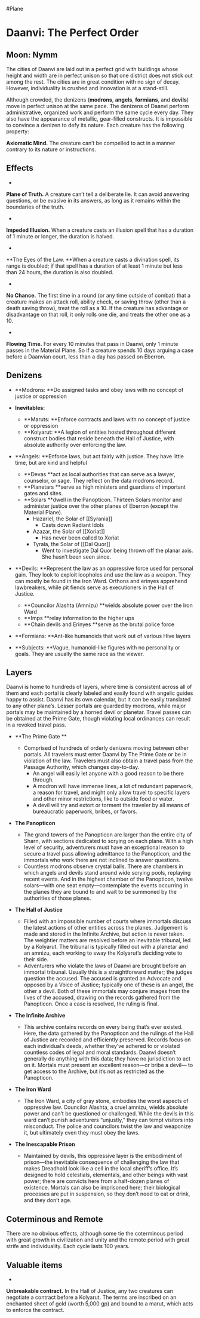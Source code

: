 #Plane
# Daanvi: The Perfect Order


## Moon: Nymm

The cities of Daanvi are laid out in a perfect grid with buildings whose height and width are in perfect unison so that one district does not stick out among the rest. The cities are in great condition with no sign of decay. However, individuality is crushed and innovation is at a stand-still.

Although crowded, the denizens (**modrons**, **angels**, **formians**, and **devils**) move in perfect unison at the same pace. The denizens of Daanvi perform administrative, organized work and perform the same cycle every day.  They also have the appearance of metallic, gear-filled constructs. It is impossible to convince a denizen to defy its nature. Each creature has the following property:

**Axiomatic Mind.** The creature can’t be compelled to act in a manner contrary to its nature or instructions.


## Effects

*   
**Plane of Truth.** A creature can’t tell a deliberate lie. It can avoid answering questions, or be evasive in its answers, as long as it remains within the boundaries of the truth.


*   
**Impeded Illusion.** When a creature casts an illusion spell that has a duration of 1 minute or longer, the duration is halved.


*   
**The Eyes of the Law. **When a creature casts a divination spell, its range is doubled; if that spell has a duration of at least 1 minute but less than 24 hours, the duration is also doubled.


*   
**No Chance.** The first time in a round (or any time outside of combat) that a creature makes an attack roll, ability check, or saving throw (other than a death saving throw), treat the roll as a 10. If the creature has advantage or disadvantage on that roll, it only rolls one die, and treats the other one as a 10.


*   
**Flowing Time.** For every 10 minutes that pass in Daanvi, only 1 minute passes in the Material Plane. So if a creature spends 10 days arguing a case before a Daanvian court, less than a day has passed on Eberron.

## Denizens



*   **Modrons: **Do assigned tasks and obey laws with no concept of justice or oppression


*   **Inevitables:**
	-   **Maruts: **Enforce contracts and laws with no concept of justice or oppression
    -   **Kolyarut: **A legion of entities hosted throughout different construct bodies that reside beneath the Hall of Justice, with absolute authority over enforcing the law.



*   **Angels: **Enforce laws, but act fairly with justice. They have little time, but are kind and helpful

   	*   **Devas **act as local authorities that can serve as a lawyer, counselor, or sage. They reflect on the data modrons record.
    *   **Planetars **serve as high ministers and guardians of important gates and sites.
    *   **Solars **dwell in the Panopticon. Thirteen Solars monitor and administer justice over the other planes of Eberron (except the Material Plane).
        *   Hazariel, the Solar of [[Syrania]]
            *   Casts down Radiant Idols
        *   Azazar, the Solar of [[Xoriat]]
            *   Has never been called to Xoriat
        *   Tyrala, the Solar of [[Dal Quor]]
            *   Went to investigate Dal Quor being thrown off the planar axis. She hasn’t been seen since.



*   **Devils: **Represent the law as an oppressive force used for personal gain. They look to exploit loopholes and use the law as a weapon. They can mostly be found in the Iron Ward.  Orthons and erinyes apprehend lawbreakers, while pit fiends serve as executioners in the Hall of Justice.


    *   **Councilor Alashta (Amnizu) **wields absolute power over the Iron Ward
    *   **Imps **relay information to the higher ups
    *   **Chain devils and Erinyes **serve as the brutal police force



*   **Formians: **Ant-like humanoids that work out of various Hive layers


*   **Subjects: **Vague, humanoid-like figures with no personality or goals. They are usually the same race as the viewer.

## Layers

Daanvi is home to hundreds of layers, where time is consistent across all of them and each portal is clearly labeled and easily found with angelic guides happy to assist. Daanvi has its own calendar, but it can be easily translated to any other plane’s. Lesser portals are guarded by modrons, while major portals may be maintained by a horned devil or planetar. Travel passes can be obtained at the Prime Gate, though violating local ordinances can result in a revoked travel pass.



*   **The Prime Gate **

    *   Comprised of hundreds of orderly denizens moving between other portals. All travelers must enter Daanvi by The Prime Gate or be in violation of the law. Travelers must also obtain a travel pass from the Passage Authority, which changes day-to-day. 
        *   An angel will easily let anyone with a good reason to be there through. 
        *   A modron will have immense lines, a lot of redundant paperwork, a reason for travel, and might only allow travel to specific layers and other minor restrictions, like to outside food or water. 
        *   A devil will try and extort or torment the traveler by all means of bureaucratic paperwork, bribes, or favors.



*   **The Panopticon**

    *   The grand towers of the Panopticon are larger than the entire city of Sharn, with sections dedicated to scrying on each plane. With a high level of security,  adventurers must have an exceptional reason to secure a travel pass allowing admittance to the Panopticon, and the immortals who work there are not inclined to answer questions.
    *   Countless modrons observe crystal balls. There are chambers in which angels and devils stand around wide scrying pools, replaying recent events. And in the highest chamber of the Panopticon, twelve solars—with one seat empty—contemplate the events occurring in the planes they are bound to and wait to be summoned by the authorities of those planes.



*   **The Hall of Justice**
    *   Filled with an impossible number of courts where immortals discuss the latest actions of other entities across the planes. Judgement is made and stored in the Infinite Archive, but action is never taken. \
		The weightier matters are resolved before an inevitable tribunal, led by a Kolyarut. The tribunal is typically filled out with a planetar and an amnizu, each working to sway the Kolyarut’s deciding vote to their side.
    *   Adventurers who violate the laws of Daanvi are brought before an immortal tribunal. Usually this is a straightforward matter; the judges question the accused. The accused is granted an Advocate and opposed by a Voice of Justice; typically one of these is an angel, the other a devil. Both of these immortals may conjure images from the lives of the accused, drawing on the records gathered from the Panopticon. Once a case is resolved, the ruling is final.

*   **The Infinite Archive**

    *   This archive contains records on every being that’s ever existed. Here, the data gathered by the Panopticon and the rulings of the Hall of Justice are recorded and efficiently preserved. Records focus on each individual’s deeds, whether they’ve adhered to or violated countless codes of legal and moral standards. Daanvi doesn’t generally do anything with this data; they have no jurisdiction to act on it. Mortals must present an excellent reason—or bribe a devil— to get access to the Archive, but it’s not as restricted as the Panopticon. 



*   **The Iron Ward**


    *   The Iron Ward, a city of gray stone, embodies the worst aspects of oppressive law. Councilor Alashta, a cruel amnizu, wields absolute power and can’t be questioned or challenged. While the devils in this ward can’t punish adventurers “unjustly,” they can tempt visitors into misconduct. The police and councilors twist the law and weaponize it, but ultimately even they must obey the laws.



*   **The Inescapable Prison**


    *   Maintained by devils, this oppressive layer is the embodiment of prison—the inevitable consequence of challenging the law that makes Dreadhold look like a cell in the local sheriff’s office. It’s designed to hold celestials, elementals, and other beings with vast power; there are convicts here from a half-dozen planes of existence. Mortals can also be imprisoned here; their biological processes are put in suspension, so they don’t need to eat or drink, and they don’t age. 


## Coterminous and Remote

There are no obvious effects, although some tie the coterminous period with great growth in civilization and unity and the remote period with great strife and individuality. Each cycle lasts 100 years.


## Valuable items

*   
**Unbreakable contract.** In the Hall of Justice, any two creatures can negotiate a contract before a Kolyarut. The terms are inscribed on an enchanted sheet of gold (worth 5,000 gp) and bound to a marut, which acts to enforce the contract. 